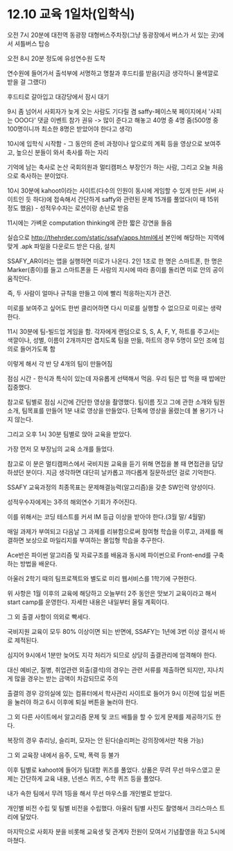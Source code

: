 # 12.10 교육 1일차(입학식)



오전 7시 20분에 대전역 동광장 대형버스주차장(그냥 동광장에서 버스가 서 있는 곳)에서 셔틀버스 탑승

오전 8시 20분 정도에 유성연수원 도착

연수원에 들어가서 출석부에 서명하고 명찰과 후드티를 받음(지금 생각하니 물색깔로 받을 걸 그랬다)

후드티로 갈아입고 대강당에서 잠시 대기



9시 좀 넘어서 사회자가 늦게 오는 사람도 기다릴 겸 saffy-페이스북 페이지에서 '사피는 OOO다' 댓글 이벤트 참가 권유
-> 많이 준다고 해놓고 40명 중 4명 줌(500명 중 100명이니까 최소한 8명은 받았어야 한다고 생각)



10시에 입학식 시작함 - 그 동안의 준비 과정이나 앞으로의 계획 등을 영상으로 보여주고, 높으신 분들이 와서 축사를 하는 자리

기억에 남는 축사로 논산 국회의원과 멀티캠퍼스 부장인가 하는 사람, 그리고 오늘 처음으로 축사하는 분이었다.



10시 30분에 kahoot이라는 사이트(다수의 인원이 동시에 게임할 수 있게 만든 서버 사이트인 듯 하다)에 접속해서 간단하게 saffy와 관련된 문제 15개를 풀었다(이 때 15위 정도 했음) - 성적우수자는 로션이랑 손난로 받음



11시에는 가벼운 computation thinking에 관한 짧은 강연을 들음

실습으로 http://thehrder.com/static/ssafy/apps.html에서 본인에 해당하는 지역에 맞게 .apk 파일을 다운로드 받은 다음, 설치

SSAFY_AR이라는 앱을 실행하면 미로가 나온다. 2인 1조로 한 명은 스마트폰, 한 명은 Marker(종이)를 들고 스마트폰을 든 사람의 지시에 따라 종이를 돌리면 미로 안의 공이 움직인다.

즉, 두 사람이 얼마나 규칙을 만들고 이에 빨리 적응하는지가 관건.

미로를 보여주고 싶어도 한번 클리어하면 다시 미로를 실행할 수 없으므로 미로는 생략한다. 



11시 30분에 팀-빌드업 게임을 함. 각자에게 랜덤으로 S, S, A, F, Y, 하트를 주고서는 색깔이나, 성별, 이름이 2개까지만 겹치도록 팀을 만듦, 하트의 경우 5명이 모인 조에 임의로 들어가도록 함

이렇게 해서 각 반 당 4개의 팀이 만들어짐



점심 시간 - 한식과 특식이 있는데 자유롭게 선택해서 먹음. 우리 팀은 밥 먹을 때 밥에만 집중했다.

참고로 팀별로 점심 시간에 간단한 영상을 촬영했다. 팀이름 짓고 그에 관한 소개와 팀원 소개, 팀목표를 만들어 1분 내로 영상을 만들었다. 단톡에 영상을 올렸는데 볼 용기가 나지 않는다.



그리고 오후 1시 30분 팀별로 앉아 교육을 받았다.

가장 먼저 모 부장님의 교육 소개를 들었다.

참고로 이 분은 멀티캠퍼스에서 국비지원 교육을 듣기 위해 면접을 볼 때 면접관을 담당하셨던 분이다. 지금 생각하면 대단히 날카롭고 까다롭게 질문하셨던 걸로 기억한다.



SSAFY 교육과정의 최종목표는 문제해결능력(알고리즘)을 갖춘 SW인력 양성이다.

성적우수자에게는 3주의 해외연수 기회가 주어진다.

이를 위해서는 코딩 테스트를 커셔 IM 등급 이상을 받아야 한다.(3월 말/ 4월말)

매일 과제가 부여되고 다음날 그 과제를 리뷰함으로써 참여형 학습을 이루고, 과제를 해결하면 보상으로 마일리지를 부여하는 몰입형 학습을 추구한다.



Ace반은 파이썬 알고리즘 및 자료구조를 배움과 동시에 파이썬으로 Front-end를 구축하는 방법을 배운다.

아울러 2학기 때의 팀프로젝트와 별도로 미리 웹서비스를 1학기에 구현한다.



위 사항은 1월 이후의 교육에 해당하고 오늘부터 2주 동안은 맛보기 교육이라고 해서 start camp를 운영한다. 자세한 내용은 내일부터 올릴 계획이다.



그 외 출결 사항이 의외로 빡세다.

국비지원 교육이 모두 80% 이상이면 되는 반면에, SSAFY는 1년에 3번 이상 결석시 바로 제적된다. 

심지어 9시에서 1분만 늦어도 지각 처리가 되므로 상당히 출결관리에 엄격해야 한다.

대신 예비군, 질병, 취업관련 외출(결석)의 경우는 관련 서류를 제출하면 되지만, 지나치게 많을 경우는 받는 금액이 차감되므로 주의



출결의 경우 강의실에 있는 컴퓨터에서 학사관리 사이트로 들어가 9시 이전에 입실 버튼을 눌러야 하고 6시 이후에 퇴실 버튼을 눌러야 한다.

그 외 다른 사이트에서 알고리즘 문제 및 코드 배틀을 할 수 있게 문제를 제공하기도 한다.

복장의 경우 츄리닝, 슬리퍼, 모자는 안 된다(슬리퍼는 강의장에서만 착용 가능)

그 외 교육장 내에서 음주, 도박, 폭력 등 불가



이후 팀별로 kahoot에 들어가 팀대항 퀴즈를 풀었다. 상품은 무려 무선 마우스였고 문제는 간단하게 교육 내용, 넌센스 퀴즈, 수학 퀴즈 등을 풀었다.

내가 속한 팀에서 무려 1등을 해서 무선 마우스를 개인별로 받았다.



개인별 비전 수립 및 팀별 비전을 수립했다. 아울러 팀별 사진도 촬영해서 크리스마스 트리에 달았다.

마지막으로 사회자 분을 비롯해 교육생 및 관계자 전원이 모여서 기념촬영을 하고 5시에 마쳤다.